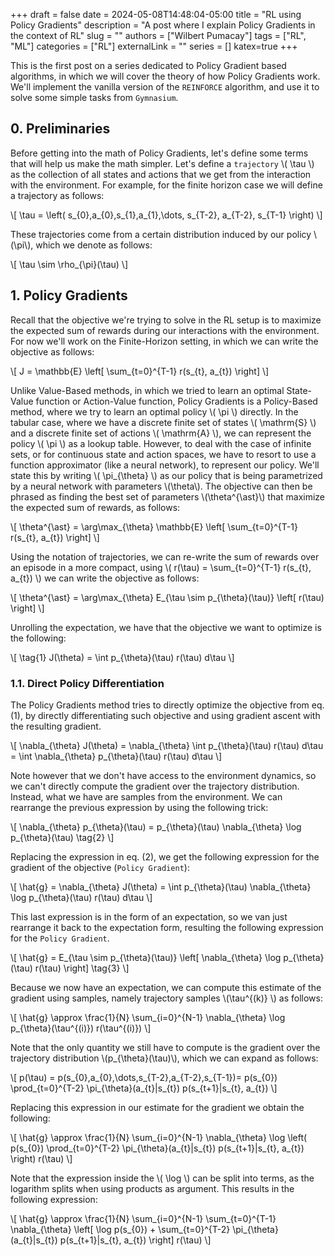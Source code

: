 +++ 
draft = false
date = 2024-05-08T14:48:04-05:00
title = "RL using Policy Gradients"
description = "A post where I explain Policy Gradients in the context of RL"
slug = ""
authors = ["Wilbert Pumacay"]
tags = ["RL", "ML"]
categories = ["RL"]
externalLink = ""
series = []
katex=true
+++

This is the first post on a series dedicated to Policy Gradient based algorithms,
in which we will cover the theory of how Policy Gradients work. We'll implement
the vanilla version of the `REINFORCE` algorithm, and use it to solve some simple
tasks from `Gymnasium`.

## 0. Preliminaries

Before getting into the math of Policy Gradients, let's define some terms that will
help us make the math simpler. Let's define a `trajectory` \\( \tau \\) as the collection
of all states and actions that we get from the interaction with the environment.
For example, for the finite horizon case we will define a trajectory as follows:

\\[
\tau = \left( s_{0},a_{0},s_{1},a_{1},\dots, s_{T-2}, a_{T-2}, s_{T-1} \right)
\\]

These trajectories come from a certain distribution induced by our policy \\(\pi\\),
which we denote as follows:

\\[
\tau \sim \rho_{\pi}(\tau)
\\]

## 1. Policy Gradients

Recall that the objective we're trying to solve in the RL setup is to maximize the
expected sum of rewards during our interactions with the environment. For now we'll
work on the Finite-Horizon setting, in which we can write the objective as follows:

\\[
J = \mathbb{E} \left[ \sum_{t=0}^{T-1} r(s_{t}, a_{t}) \right]
\\]

Unlike Value-Based methods, in which we tried to learn an optimal State-Value function
or Action-Value function, Policy Gradients is a Policy-Based method, where we try
to learn an optimal policy \\( \pi \\) directly. In the tabular case, where we have
a discrete finite set of states \\( \mathrm{S} \\) and a discrete finite set of actions
\\( \mathrm{A} \\), we can represent the policy \\( \pi \\) as a lookup table.
However, to deal with the case of infinite sets, or for continuous state and action
spaces, we have to resort to use a function approximator (like a neural network),
to represent our policy. We'll state this by writing \\( \pi_{\theta} \\) as our
policy that is being parametrized by a neural network with parameters \\(\theta\\).
The objective can then be phrased as finding the best set of parameters \\(\theta^{\ast}\\)
that maximize the expected sum of rewards, as follows:

\\[
\theta^{\ast} = \arg\max_{\theta} \mathbb{E}
    \left[ \sum_{t=0}^{T-1} r(s_{t}, a_{t}) \right]
\\]

Using the notation of trajectories, we can re-write the sum of rewards over an
episode in a more compact, using \\( r(\tau) = \sum_{t=0}^{T-1} r(s_{t}, a_{t}) \\)
we can write the objective as follows:

\\[
\theta^{\ast} = \arg\max_{\theta} E_{\tau \sim p_{\theta}(\tau)}
    \left[ r(\tau) \right]
\\]

Unrolling the expectation, we have that the objective we want to optimize is the
following:

\\[
\tag{1} J(\theta) = \int p_{\theta}(\tau) r(\tau) d\tau
\\]

### 1.1. Direct Policy Differentiation

The Policy Gradients method tries to directly optimize the objective from eq. (1),
by directly differentiating such objective and using gradient ascent with the
resulting gradient.

\\[
\nabla_{\theta} J(\theta) = \nabla_{\theta} \int p_{\theta}(\tau) r(\tau) d\tau =
    \int \nabla_{\theta} p_{\theta}(\tau) r(\tau) d\tau
\\]

Note however that we don't have access to the environment dynamics, so we can't
directly compute the gradient over the trajectory distribution. Instead, what we
have are samples from the environment. We can rearrange the previous expression
by using the following trick:

\\[
\nabla_{\theta} p_{\theta}(\tau) =
    p_{\theta}(\tau) \nabla_{\theta} \log p_{\theta}(\tau) \tag{2}
\\]

Replacing the expression in eq. (2), we get the following expression for the gradient
of the objective (`Policy Gradient`):

\\[
\hat{g} = \nabla_{\theta} J(\theta) =
    \int p_{\theta}(\tau) \nabla_{\theta} \log p_{\theta}(\tau) r(\tau) d\tau
\\]

This last expression is in the form of an expectation, so we van just rearrange it
back to the expectation form, resulting the following expression for the
`Policy Gradient`.

\\[
\hat{g} = E_{\tau \sim p_{\theta}(\tau)}
    \left[ \nabla_{\theta} \log p_{\theta}(\tau) r(\tau) \right] \tag{3}
\\]

Because we now have an expectation, we can compute this estimate of the gradient
using samples, namely trajectory samples \\(\tau^{(k)} \\) as follows:

\\[
\hat{g} \approx \frac{1}{N} \sum_{i=0}^{N-1}
    \nabla_{\theta} \log p_{\theta}(\tau^{(i)}) r(\tau^{(i)})
\\]

Note that the only quantity we still have to compute is the gradient over the
trajectory distribution \\(p_{\theta}(\tau)\\), which we can expand as follows:

\\[
p(\tau) = p(s_{0},a_{0},\dots,s_{T-2},a_{T-2},s_{T-1})=
    p(s_{0}) \prod_{t=0}^{T-2} \pi_{\theta}(a_{t}|s_{t}) p(s_{t+1}|s_{t}, a_{t})
\\]

Replacing this expression in our estimate for the gradient we obtain the following:

\\[
\hat{g} \approx \frac{1}{N} \sum_{i=0}^{N-1}
    \nabla_{\theta} \log \left( p(s_{0}) \prod_{t=0}^{T-2}
        \pi_{\theta}(a_{t}|s_{t}) p(s_{t+1}|s_{t}, a_{t}) \right) r(\tau)
\\]

Note that the expression inside the \\( \log \\) can be split into terms, as the
logarithm splits when using products as argument. This results in the following
expression:

\\[
\hat{g} \approx \frac{1}{N} \sum_{i=0}^{N-1} \sum_{t=0}^{T-1}
    \nabla_{\theta} \left[ \log p(s_{0}) + \sum_{t=0}^{T-2}
        \pi_{\theta}(a_{t}|s_{t}) p(s_{t+1}|s_{t}, a_{t})
            \right] r(\tau)
\\]
